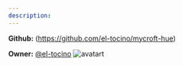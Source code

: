 ```yaml
---
description: 
---
```



**Github:** (https://github.com/el-tocino/mycroft-hue)

**Owner:** [@el-tocino](https://github.com/el-tocino) ![avatart](https://avatars3.githubusercontent.com/u/15573730?v=4)

